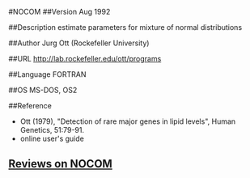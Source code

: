 #NOCOM
##Version
Aug 1992

##Description
estimate parameters for mixture of normal distributions

##Author
Jurg Ott (Rockefeller University)

##URL
http://lab.rockefeller.edu/ott/programs

##Language
FORTRAN

##OS
MS-DOS, OS2

##Reference
* Ott (1979), "Detection of rare major genes in lipid levels", Human Genetics, 51:79-91.
* online user's guide


## [Reviews on NOCOM](https://github.com/gaow/genetic-analysis-software/issues/358)